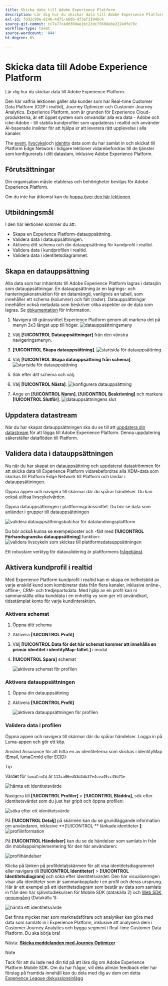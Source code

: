 ```yaml
---
title: Skicka data till Adobe Experience Platform
description: Lär dig hur du skickar data till Adobe Experience Platform.
exl-id: fdd2c90e-8246-4d75-a6db-df3ef31946c4
source-git-commit: cc7a77c4dd380ae1bc23dc75608e8e2224dfe78c
workflow-type: tm+mt
source-wordcount: '844'
ht-degree: 0%

---
```


# Skicka data till Adobe Experience Platform

Lär dig hur du skickar data till Adobe Experience Platform.

Den här valfria lektionen gäller alla kunder som har Real-time Customer Data Platform (CDP i realtid), Journey Optimizer och Customer Journey Analytics. Experience Platform, som är grunden för Experience Cloud-produkterna, är ett öppet system som omvandlar alla era data - Adobe och icke-Adobe - till stabila kundprofiler som uppdateras i realtid och använder AI-baserade insikter för att hjälpa er att leverera rätt upplevelse i alla kanaler.

The [event](events.md), [livscykel](lifecycle-data.md)och [identity](identity.md) data som du har samlat in och skickat till Platform Edge Network i tidigare lektioner vidarebefordras till de tjänster som konfigurerats i ditt datastam, inklusive Adobe Experience Platform.


## Förutsättningar

Din organisation måste etableras och behörigheter beviljas för Adobe Experience Platform.

Om du inte har åtkomst kan du [hoppa över den här lektionen](install-sdks.md).

## Utbildningsmål

I den här lektionen kommer du att:

* Skapa en Experience Platform-datauppsättning.
* Validera data i datauppsättningen.
* Aktivera ditt schema och din datauppsättning för kundprofil i realtid.
* Validera data i kundprofilen i realtid.
* Validera data i identitetsdiagrammet.


## Skapa en datauppsättning

Alla data som har inhämtats till Adobe Experience Platform lagras i datasjön som datauppsättningar. En datauppsättning är en lagrings- och hanteringskonstruktion för en datamängd, vanligtvis en tabell, som innehåller ett schema (kolumner) och fält (rader). Datauppsättningar innehåller också metadata som beskriver olika aspekter av de data som lagras. Se [dokumentation](https://experienceleague.adobe.com/docs/experience-platform/catalog/datasets/overview.html) för information.

1. Navigera till gränssnittet Experience Platform genom att markera det på menyn 3x3 längst upp till höger.
   ![datauppsättningsmeny](assets/mobile-dataset-menu.png)

1. Välj **[!UICONTROL Datauppsättningar]** från den vänstra navigeringsmenyn.

1. **[!UICONTROL Skapa datauppsättning]**.
   ![startsida för datauppsättning](assets/mobile-dataset-home.png)

1. Välj **[!UICONTROL Skapa datauppsättning från schema]**.
   ![startsida för datauppsättning](assets/mobile-dataset-create.png)

1. Sök efter ditt schema och välj.

1. Välj **[!UICONTROL Nästa]**.
   ![konfigurera datauppsättning](assets/mobile-dataset-configure.png)

1. Ange en **[!UICONTROL Namn]**, **[!UICONTROL Beskrivning]** och markera **[!UICONTROL Slutför]**.
   ![datauppsättningens slut](assets/mobile-dataset-finish.png)

## Uppdatera datastream

När du har skapat datauppsättningen ska du se till att [uppdatera din datastream](create-datastream.md) för att lägga till Adobe Experience Platform. Denna uppdatering säkerställer dataflöden till Platform.

## Validera data i datauppsättningen

Nu när du har skapat en datauppsättning och uppdaterat dataströmmen för att skicka data till Experience Platform vidarebefordras alla XDM-data som skickas till Platform Edge Network till Platform och landar i datauppsättningen.

Öppna appen och navigera till skärmar där du spårar händelser. Du kan också utlösa livscykelvärden.

Öppna datauppsättningen i plattformsgränssnittet. Du bör se data som anländer i grupper till datauppsättningen

![validera datauppsättningsbatchar för datalandningsplattform](assets/mobile-platform-dataset-batches.png)

Du bör också kunna se exempelposter och -fält med **[!UICONTROL Förhandsgranska datauppsättning]** funktion:
![validera livscykeln som skickas till plattformsdatauppsättningen](assets/mobile-lifecycle-platform-dataset.png)

Ett robustare verktyg för datavalidering är plattformens [frågetjänst](https://experienceleague.adobe.com/docs/platform-learn/tutorials/queries/explore-data.html).

## Aktivera kundprofil i realtid

Med Experience Platform kundprofil i realtid kan ni skapa en helhetsbild av varje enskild kund som kombinerar data från flera kanaler, inklusive online-, offline-, CRM- och tredjepartsdata. Med hjälp av en profil kan ni sammanställa olika kunddata i en enhetlig vy som ger ett användbart, tidsstämplat konto för varje kundinteraktion.

### Aktivera schemat

1. Öppna ditt schema
1. Aktivera **[!UICONTROL Profil]**
1. Välj **[!UICONTROL Data för det här schemat kommer att innehålla en primär identitet i identityMap-fältet.]** i modal
1. **[!UICONTROL Spara]** schemat

   ![aktivera schemat för profilen](assets/mobile-platform-profile-schema.png)

### Aktivera datauppsättningen

1. Öppna din datauppsättning
1. Aktivera **[!UICONTROL Profil]**

   ![aktivera datauppsättningen för profilen](assets/mobile-platform-profile-dataset.png)

### Validera data i profilen

Öppna appen och navigera till skärmar där du spårar händelser. Logga in på Luma-appen och gör ett köp.

Använd Assurance för att hitta en av identiteterna som skickas i identityMap (Email, lumaCrmId eller ECID):

>[!TIP]
>
>   Värdet för `lumaCrmId` är `112ca06ed53d3db37e4cea49cc45b71e`


![hämta ett identitetsvärde](assets/mobile-platform-identity.png)

Navigera till **[!UICONTROL Profiler]** > **[!UICONTROL Bläddra]**, sök efter identitetsvärdet som du just har gripit och öppna profilen:

![söka efter ett identitetsvärde](assets/mobile-platform-profile-lookup.png)

På **[!UICONTROL Detalj]** på skärmen kan du se grundläggande information om användaren, inklusive **[!UICONTROL ** länkade identiteter **]**:
![profilinformation](assets/mobile-platform-profile-details.png)

På **[!UICONTROL Händelser]** kan du se de händelser som samlats in från din mobilappsimplementering för den här användaren:

![profilhändelser](assets/mobile-platform-profile-events.png)


Klicka på länken på profildetaljskärmen för att visa identitetsdiagrammet eller navigera till **[!UICONTROL Identiteter]** > **[!UICONTROL Identitetsdiagram]** och söka efter identitetsvärdet. Den här visualiseringen visar alla identiteter som är sammankopplade i en profil och deras ursprung. Här är ett exempel på ett identitetsdiagram som består av data som samlats in från den här självstudiekursen för Mobile SDK (datakälla 2) och [Web SDK, genomgång](https://experienceleague.adobe.com/docs/platform-learn/implement-web-sdk/overview.html) (Datakälla 1):

![hämta ett identitetsvärde](assets/mobile-platform-profile-identitygraph.png)

Det finns mycket mer som marknadsförare och analytiker kan göra med data som samlats in i Experience Platform, inklusive att analysera dem i Customer Journey Analytics och bygga segment i Real-time Customer Data Platform. Du ska börja bra!

Nästa: **[Skicka meddelanden med Journey Optimizer](journey-optimizer-push.md)**

>[!NOTE]
>
>Tack för att du lade ned din tid på att lära dig om Adobe Experience Platform Mobile SDK. Om du har frågor, vill dela allmän feedback eller har förslag på framtida innehåll kan du dela med dig av dem om detta [Experience League diskussionsinlägg](https://experienceleaguecommunities.adobe.com/t5/adobe-experience-platform-launch/tutorial-discussion-implement-adobe-experience-cloud-in-mobile/td-p/443796)
